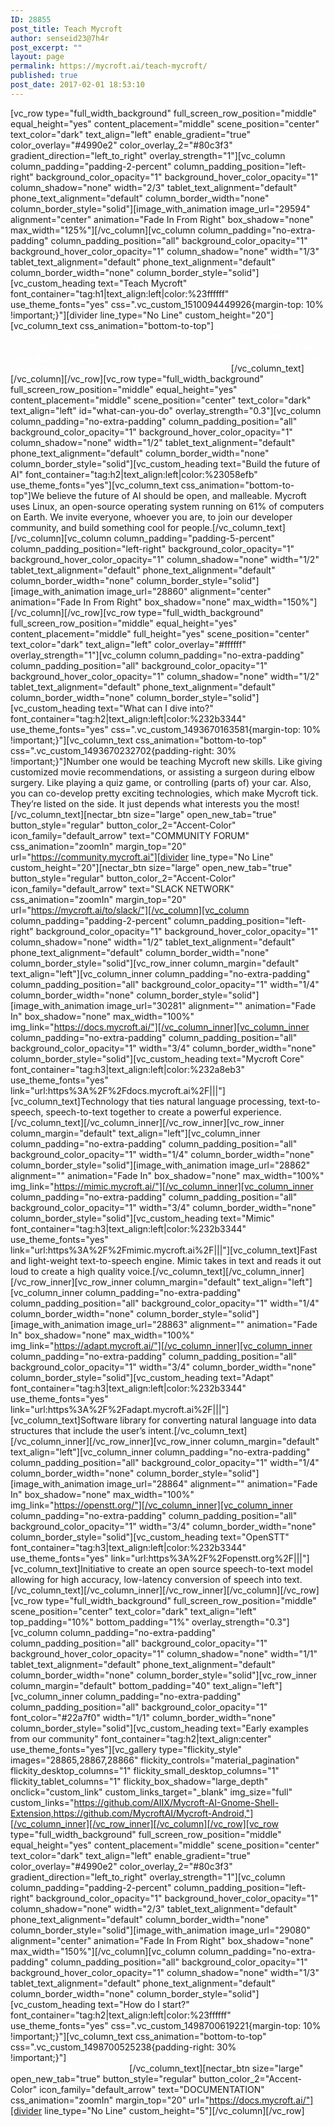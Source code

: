 ```yaml
---
ID: 28855
post_title: Teach Mycroft
author: senseid23@7h4r
post_excerpt: ""
layout: page
permalink: https://mycroft.ai/teach-mycroft/
published: true
post_date: 2017-02-01 18:53:10
---
```

[vc_row type="full_width_background" full_screen_row_position="middle" equal_height="yes" content_placement="middle" scene_position="center" text_color="dark" text_align="left" enable_gradient="true" color_overlay="#4990e2" color_overlay_2="#80c3f3" gradient_direction="left_to_right" overlay_strength="1"][vc_column column_padding="padding-2-percent" column_padding_position="left-right" background_color_opacity="1" background_hover_color_opacity="1" column_shadow="none" width="2/3" tablet_text_alignment="default" phone_text_alignment="default" column_border_width="none" column_border_style="solid"][image_with_animation image_url="29594" alignment="center" animation="Fade In From Right" box_shadow="none" max_width="125%"][/vc_column][vc_column column_padding="no-extra-padding" column_padding_position="all" background_color_opacity="1" background_hover_color_opacity="1" column_shadow="none" width="1/3" tablet_text_alignment="default" phone_text_alignment="default" column_border_width="none" column_border_style="solid"][vc_custom_heading text="Teach Mycroft" font_container="tag:h1|text_align:left|color:%23ffffff" use_theme_fonts="yes" css=".vc_custom_1510094449926{margin-top: 10% !important;}"][divider line_type="No Line" custom_height="20"][vc_column_text css_animation="bottom-to-top"]<span style="color: #ffffff;">Mycroft is an open platform that can be extended and expanded. It’s only limit is your imagination. Want Mycroft to do something new? Help teach Mycroft a skill, share it and improve the experience for tens of thousands of people all over the world. Join our diverse community of developers.</span>[/vc_column_text][/vc_column][/vc_row][vc_row type="full_width_background" full_screen_row_position="middle" equal_height="yes" content_placement="middle" scene_position="center" text_color="dark" text_align="left" id="what-can-you-do" overlay_strength="0.3"][vc_column column_padding="no-extra-padding" column_padding_position="all" background_color_opacity="1" background_hover_color_opacity="1" column_shadow="none" width="1/2" tablet_text_alignment="default" phone_text_alignment="default" column_border_width="none" column_border_style="solid"][vc_custom_heading text="Build the future of AI" font_container="tag:h2|text_align:left|color:%23058efb" use_theme_fonts="yes"][vc_column_text css_animation="bottom-to-top"]We believe the future of AI should be open, and malleable. Mycroft uses Linux, an open-source operating system running on 61% of computers on Earth.
We invite everyone, whoever you are, to join our developer community, and build something cool for people.[/vc_column_text][/vc_column][vc_column column_padding="padding-5-percent" column_padding_position="left-right" background_color_opacity="1" background_hover_color_opacity="1" column_shadow="none" width="1/2" tablet_text_alignment="default" phone_text_alignment="default" column_border_width="none" column_border_style="solid"][image_with_animation image_url="28860" alignment="center" animation="Fade In From Right" box_shadow="none" max_width="150%"][/vc_column][/vc_row][vc_row type="full_width_background" full_screen_row_position="middle" equal_height="yes" content_placement="middle" full_height="yes" scene_position="center" text_color="dark" text_align="left" color_overlay="#ffffff" overlay_strength="1"][vc_column column_padding="no-extra-padding" column_padding_position="all" background_color_opacity="1" background_hover_color_opacity="1" column_shadow="none" width="1/2" tablet_text_alignment="default" phone_text_alignment="default" column_border_width="none" column_border_style="solid"][vc_custom_heading text="What can I dive into?" font_container="tag:h2|text_align:left|color:%232b3344" use_theme_fonts="yes" css=".vc_custom_1493670163581{margin-top: 10% !important;}"][vc_column_text css_animation="bottom-to-top" css=".vc_custom_1493670232702{padding-right: 30% !important;}"]Number one would be teaching Mycroft new skills. Like giving customized movie recommendations, or assisting a surgeon during elbow surgery. Like playing a quiz game, or controlling (parts of) your car.
Also, you can co-develop pretty exciting technologies, which make Mycroft tick. They’re listed on the side. It just depends what interests you the most!
[/vc_column_text][nectar_btn size="large" open_new_tab="true" button_style="regular" button_color_2="Accent-Color" icon_family="default_arrow" text="COMMUNITY FORUM" css_animation="zoomIn" margin_top="20" url="https://community.mycroft.ai"][divider line_type="No Line" custom_height="20"][nectar_btn size="large" open_new_tab="true" button_style="regular" button_color_2="Accent-Color" icon_family="default_arrow" text="SLACK NETWORK" css_animation="zoomIn" margin_top="20" url="https://mycroft.ai/to/slack/"][/vc_column][vc_column column_padding="padding-2-percent" column_padding_position="left-right" background_color_opacity="1" background_hover_color_opacity="1" column_shadow="none" width="1/2" tablet_text_alignment="default" phone_text_alignment="default" column_border_width="none" column_border_style="solid"][vc_row_inner column_margin="default" text_align="left"][vc_column_inner column_padding="no-extra-padding" column_padding_position="all" background_color_opacity="1" width="1/4" column_border_width="none" column_border_style="solid"][image_with_animation image_url="30281" alignment="" animation="Fade In" box_shadow="none" max_width="100%" img_link="https://docs.mycroft.ai/"][/vc_column_inner][vc_column_inner column_padding="no-extra-padding" column_padding_position="all" background_color_opacity="1" width="3/4" column_border_width="none" column_border_style="solid"][vc_custom_heading text="Mycroft Core" font_container="tag:h3|text_align:left|color:%232a8eb3" use_theme_fonts="yes" link="url:https%3A%2F%2Fdocs.mycroft.ai%2F|||"][vc_column_text]Technology that ties natural language processing, text-to-speech, speech-to-text together to create a powerful experience.[/vc_column_text][/vc_column_inner][/vc_row_inner][vc_row_inner column_margin="default" text_align="left"][vc_column_inner column_padding="no-extra-padding" column_padding_position="all" background_color_opacity="1" width="1/4" column_border_width="none" column_border_style="solid"][image_with_animation image_url="28862" alignment="" animation="Fade In" box_shadow="none" max_width="100%" img_link="https://mimic.mycroft.ai/"][/vc_column_inner][vc_column_inner column_padding="no-extra-padding" column_padding_position="all" background_color_opacity="1" width="3/4" column_border_width="none" column_border_style="solid"][vc_custom_heading text="Mimic" font_container="tag:h3|text_align:left|color:%232b3344" use_theme_fonts="yes" link="url:https%3A%2F%2Fmimic.mycroft.ai%2F|||"][vc_column_text]Fast and light-weight text-to-speech engine. Mimic takes in text and reads it out loud to create a high quality voice.[/vc_column_text][/vc_column_inner][/vc_row_inner][vc_row_inner column_margin="default" text_align="left"][vc_column_inner column_padding="no-extra-padding" column_padding_position="all" background_color_opacity="1" width="1/4" column_border_width="none" column_border_style="solid"][image_with_animation image_url="28863" alignment="" animation="Fade In" box_shadow="none" max_width="100%" img_link="https://adapt.mycroft.ai/"][/vc_column_inner][vc_column_inner column_padding="no-extra-padding" column_padding_position="all" background_color_opacity="1" width="3/4" column_border_width="none" column_border_style="solid"][vc_custom_heading text="Adapt" font_container="tag:h3|text_align:left|color:%232b3344" use_theme_fonts="yes" link="url:https%3A%2F%2Fadapt.mycroft.ai%2F|||"][vc_column_text]Software library for converting natural language into data structures that include the user’s intent.[/vc_column_text][/vc_column_inner][/vc_row_inner][vc_row_inner column_margin="default" text_align="left"][vc_column_inner column_padding="no-extra-padding" column_padding_position="all" background_color_opacity="1" width="1/4" column_border_width="none" column_border_style="solid"][image_with_animation image_url="28864" alignment="" animation="Fade In" box_shadow="none" max_width="100%" img_link="https://openstt.org/"][/vc_column_inner][vc_column_inner column_padding="no-extra-padding" column_padding_position="all" background_color_opacity="1" width="3/4" column_border_width="none" column_border_style="solid"][vc_custom_heading text="OpenSTT" font_container="tag:h3|text_align:left|color:%232b3344" use_theme_fonts="yes" link="url:https%3A%2F%2Fopenstt.org%2F|||"][vc_column_text]Initiative to create an open source speech-to-text model allowing for high accuracy, low-latency conversion of speech into text.[/vc_column_text][/vc_column_inner][/vc_row_inner][/vc_column][/vc_row][vc_row type="full_width_background" full_screen_row_position="middle" scene_position="center" text_color="dark" text_align="left" top_padding="10%" bottom_padding="1%" overlay_strength="0.3"][vc_column column_padding="no-extra-padding" column_padding_position="all" background_color_opacity="1" background_hover_color_opacity="1" column_shadow="none" width="1/1" tablet_text_alignment="default" phone_text_alignment="default" column_border_width="none" column_border_style="solid"][vc_row_inner column_margin="default" bottom_padding="40" text_align="left"][vc_column_inner column_padding="no-extra-padding" column_padding_position="all" background_color_opacity="1" font_color="#22a7f0" width="1/1" column_border_width="none" column_border_style="solid"][vc_custom_heading text="Early examples from our community" font_container="tag:h2|text_align:center" use_theme_fonts="yes"][vc_gallery type="flickity_style" images="28865,28867,28866" flickity_controls="material_pagination" flickity_desktop_columns="1" flickity_small_desktop_columns="1" flickity_tablet_columns="1" flickity_box_shadow="large_depth" onclick="custom_link" custom_links_target="_blank" img_size="full" custom_links="https://github.com/AIIX/Mycroft-AI-Gnome-Shell-Extension,https://github.com/MycroftAI/Mycroft-Android,"][/vc_column_inner][/vc_row_inner][/vc_column][/vc_row][vc_row type="full_width_background" full_screen_row_position="middle" equal_height="yes" content_placement="middle" scene_position="center" text_color="dark" text_align="left" enable_gradient="true" color_overlay="#4990e2" color_overlay_2="#80c3f3" gradient_direction="left_to_right" overlay_strength="1"][vc_column column_padding="padding-2-percent" column_padding_position="left-right" background_color_opacity="1" background_hover_color_opacity="1" column_shadow="none" width="2/3" tablet_text_alignment="default" phone_text_alignment="default" column_border_width="none" column_border_style="solid"][image_with_animation image_url="29080" alignment="center" animation="Fade In From Right" box_shadow="none" max_width="150%"][/vc_column][vc_column column_padding="no-extra-padding" column_padding_position="all" background_color_opacity="1" background_hover_color_opacity="1" column_shadow="none" width="1/3" tablet_text_alignment="default" phone_text_alignment="default" column_border_width="none" column_border_style="solid"][vc_custom_heading text="How do I start?" font_container="tag:h2|text_align:left|color:%23ffffff" use_theme_fonts="yes" css=".vc_custom_1498700619221{margin-top: 10% !important;}"][vc_column_text css_animation="bottom-to-top" css=".vc_custom_1498700525238{padding-right: 30% !important;}"]<span style="color: #ffffff;">Explore the documentation and start building cool stuff for people on Earth and beyond.</span>[/vc_column_text][nectar_btn size="large" open_new_tab="true" button_style="regular" button_color_2="Accent-Color" icon_family="default_arrow" text="DOCUMENTATION" css_animation="zoomIn" margin_top="20" url="https://docs.mycroft.ai/"][divider line_type="No Line" custom_height="5"][/vc_column][/vc_row]